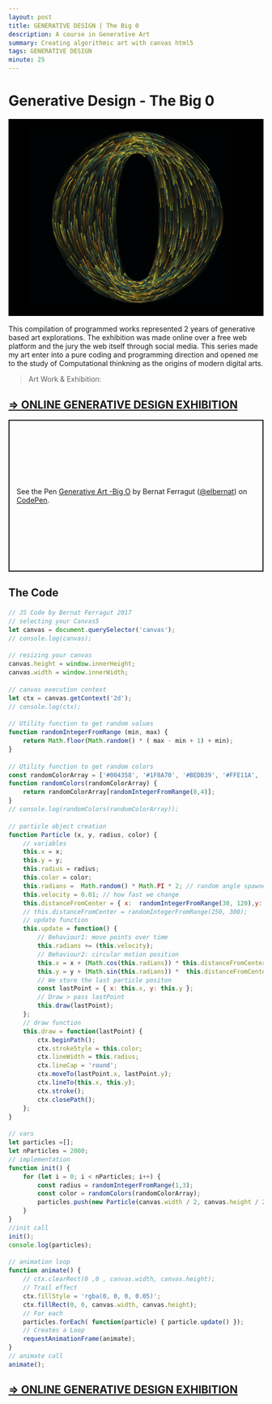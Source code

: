 ```yaml
---
layout: post
title: GENERATIVE DESIGN | The Big 0
description: A course in Generative Art
summary: Creating algorithmic art with canvas html5
tags: GENERATIVE DESIGN
minute: 25
---
```

# Generative Design - The Big 0
![generative art course](/assets/images/code/GA2/GA2-1.png)

This compilation of programmed works represented 2 years of generative based art explorations. The exhibition was made online over a free web platform and the jury the web itself through social media. This series made my art enter into a pure coding and programming direction and opened me to the study of Computational thinkning as the origins of modern digital arts.

> Art Work & Exhibition:
## [=> ONLINE GENERATIVE DESIGN EXHIBITION](https://bernat-generative-art.surge.sh/)

<p class="codepen" data-height="300" data-default-tab="html,result" data-slug-hash="pdvmWZ" data-user="elbernat" style="height: 300px; box-sizing: border-box; display: flex; align-items: center; justify-content: center; border: 2px solid; margin: 1em 0; padding: 1em;">
  <span>See the Pen <a href="https://codepen.io/elbernat/pen/pdvmWZ">
  Generative Art -Big O</a> by Bernat Ferragut (<a href="https://codepen.io/elbernat">@elbernat</a>)
  on <a href="https://codepen.io">CodePen</a>.</span>
</p>
<script async src="https://cpwebassets.codepen.io/assets/embed/ei.js"></script>

## The Code

```javascript
// JS Code by Bernat Ferragut 2017
// selecting your Canvas5
let canvas = document.querySelector('canvas');
// console.log(canvas);

// resizing your canvas
canvas.height = window.innerHeight;
canvas.width = window.innerWidth;

// canvas execution context
let ctx = canvas.getContext('2d');
// console.log(ctx);

// Utility function to get random values
function randomIntegerFromRange (min, max) {
    return Math.floor(Math.random() * ( max - min + 1) + min);
}

// Utility function to get random colors
const randomColorArray = ['#004358', '#1F8A70', '#BEDB39', '#FFE11A', '#FD7400']; // From Kuler
function randomColors(randomColorArray) {
    return randomColorArray[randomIntegerFromRange(0,4)];
}
// console.log(randomColors(randomColorArray));

// particle object creation
function Particle (x, y, radius, color) {
    // variables
    this.x = x;
    this.y = y;
    this.radius = radius;
    this.color = color;
    this.radians =  Math.random() * Math.PI * 2; // random angle spawner (0-360)
    this.velocity = 0.01; // how fast we change
    this.distanceFromCenter = { x:  randomIntegerFromRange(30, 120),y:  randomIntegerFromRange(90, 120)}; // Coolest option 
    // this.distanceFromCenter = randomIntegerFromRange(250, 300);
    // update function
    this.update = function() {
        // Behaviour1: move points over time
        this.radians += (this.velocity);
        // Behaviour2: circular motion position
        this.x = x + (Math.cos(this.radians)) * this.distanceFromCenter.x * 3;
        this.y = y + (Math.sin(this.radians)) *  this.distanceFromCenter.y * 3;
        // We store the last particle positon
        const lastPoint = { x: this.x, y: this.y };
        // Draw > pass lastPoint
        this.draw(lastPoint);
    };
    // draw function
    this.draw = function(lastPoint) {
        ctx.beginPath();
        ctx.strokeStyle = this.color;
        ctx.lineWidth = this.radius;
        ctx.lineCap = 'round';
        ctx.moveTo(lastPoint.x, lastPoint.y);
        ctx.lineTo(this.x, this.y);
        ctx.stroke();
        ctx.closePath();
    };
}

// vars
let particles =[];
let nParticles = 2000;
// implementation
function init() {
    for (let i = 0; i < nParticles; i++) {
        const radius = randomIntegerFromRange(1,3);
        const color = randomColors(randomColorArray);
        particles.push(new Particle(canvas.width / 2, canvas.height / 2, radius, color));
    }
}
//init call
init();
console.log(particles);

// animation loop
function animate() {
    // ctx.clearRect(0 ,0 , canvas.width, canvas.height);
    // Trail effect
    ctx.fillStyle = 'rgba(0, 0, 0, 0.05)';
    ctx.fillRect(0, 0, canvas.width, canvas.height);
    // For each
    particles.forEach( function(particle) { particle.update() });
    // Creates a Loop
    requestAnimationFrame(animate);
}
// animate call
animate();

```
## [=> ONLINE GENERATIVE DESIGN EXHIBITION](https://bernat-generative-art.surge.sh/)